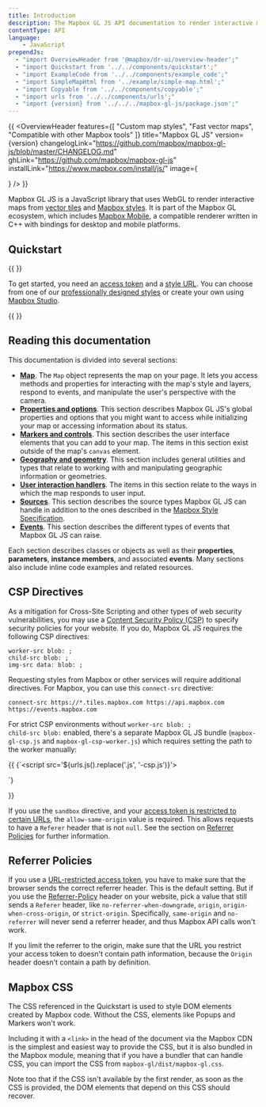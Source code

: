 ```yaml
---
title: Introduction
description: The Mapbox GL JS API documentation to render interactive maps from vector tiles and Mapbox styles.
contentType: API
language:
    - JavaScript
prependJs:
  - "import OverviewHeader from '@mapbox/dr-ui/overview-header';"
  - "import Quickstart from '../../components/quickstart';"
  - "import ExampleCode from '../../components/example_code';"
  - "import SimpleMapHtml from '../example/simple-map.html';"
  - "import Copyable from '../../components/copyable';"
  - "import urls from '../../components/urls';"
  - "import {version} from '../../../mapbox-gl-js/package.json';"
---
```


{{
    <OverviewHeader
    features={[
        "Custom map styles",
        "Fast vector maps",
        "Compatible with other Mapbox tools"
    ]}
    title="Mapbox GL JS"
    version={version}
    changelogLink="https://github.com/mapbox/mapbox-gl-js/blob/master/CHANGELOG.md"
    ghLink="https://github.com/mapbox/mapbox-gl-js"
    installLink="https://www.mapbox.com/install/js/"
    image={<div />}
    />
}}

Mapbox GL JS is a JavaScript library that uses WebGL to render interactive maps from [vector tiles](https://docs.mapbox.com/help/glossary/vector-tiles/) and [Mapbox styles](/mapbox-gl-js/style-spec/). It is part of the Mapbox GL ecosystem, which includes [Mapbox Mobile](https://www.mapbox.com/mobile/), a compatible renderer written in C++ with bindings for desktop and mobile platforms.


## Quickstart

{{
    <ExampleCode 
        frontMatter={frontMatter}
        location={location}
        html={SimpleMapHtml}
        displaySnippet={false}
    />
}}

To get started, you need an [access token](https://docs.mapbox.com/help/how-mapbox-works/access-tokens/) and a [style URL](https://docs.mapbox.com/help/glossary/style-url/). You can choose from one of our [professionally designed styles](https://docs.mapbox.com/api/maps/#styles) or create your own using [Mapbox Studio](https://www.mapbox.com/studio/).

{{
<Quickstart />
}}


## Reading this documentation

This documentation is divided into several sections: 

* [**Map**](./map/). The `Map` object represents the map on your page. It lets you access methods and properties for interacting with the map's style and layers, respond to events, and manipulate the user's perspective with the camera.
* [**Properties and options**](./properties/). This section describes Mapbox GL JS's global properties and options that you might want to access while initializing your map or accessing information about its status.
* [**Markers and controls**](./markers/). This section describes the user interface elements that you can add to your map. The items in this section exist outside of the map's `canvas` element.
* [**Geography and geometry**](./geography/). This section includes general utilities and types that relate to working with and manipulating geographic information or geometries.
* [**User interaction handlers**](./handlers/). The items in this section relate to the ways in which the map responds to user input.
* [**Sources**](./sources/). This section describes the source types Mapbox GL JS can handle in addition to the ones described in the [Mapbox Style Specification](https://docs.mapbox.com/mapbox-gl-js/style-spec/).
* [**Events**](./events/). This section describes the different types of events that Mapbox GL JS can raise.

Each section describes classes or objects as well as their **properties**, **parameters**, **instance members**, and associated **events**. Many sections also include inline code examples and related resources.


## CSP Directives

As a mitigation for Cross-Site Scripting and other types of web security vulnerabilities, you may use a [Content Security Policy (CSP)](https://developer.mozilla.org/en-US/docs/Web/Security/CSP) to specify security policies for your website. If you do, Mapbox GL JS requires the following CSP directives:

```
worker-src blob: ;
child-src blob: ;
img-src data: blob: ;
```

Requesting styles from Mapbox or other services will require additional directives. For Mapbox, you can use this `connect-src` directive:

```
connect-src https://*.tiles.mapbox.com https://api.mapbox.com https://events.mapbox.com
```

For strict CSP environments without <code>worker-src blob: ; child-src blob:</code> enabled, there's a separate Mapbox GL JS bundle (`mapbox-gl-csp.js` and `mapbox-gl-csp-worker.js`) which requires setting the path to the worker manually:

{{
<Copyable lang="html">{`<script src='${urls.js().replace('.js', '-csp.js')}'></script>
<script>
mapboxgl.workerUrl = "${urls.js().replace('.js', '-csp-worker.js')}";
...
</script>`}</Copyable>
}}

If you use the <code>sandbox</code> directive, and your [access token is restricted to certain URLs](https://docs.mapbox.com/accounts/overview/tokens/#url-restrictions), the <code>allow-same-origin</code> value is required. This allows requests to have a <code>Referer</code> header that is not <code>null</code>. See the section on [Referrer Policies](https://docs.mapbox.com/mapbox-gl-js/overview/#referrer-policies) for further information.

## Referrer Policies

If you use a [URL-restricted access token](https://docs.mapbox.com/accounts/overview/tokens/#url-restrictions), you have to make sure that the browser sends the correct referrer header. This is the default setting. But if you use the [Referrer-Policy](https://developer.mozilla.org/en-US/docs/Web/HTTP/Headers/Referrer-Policy) header on your website, pick a value that still sends a <code>Referer</code> header, like <code>no-referrer-when-downgrade</code>, <code>origin</code>, <code>origin-when-cross-origin</code>, or <code>strict-origin</code>. Specifically, <code>same-origin</code> and <code>no-referrer</code> will never send a referrer header, and thus Mapbox API calls won't work.

If you limit the referrer to the origin, make sure that the URL you restrict your access token to doesn't contain path information, because the <code>Origin</code> header doesn't contain a path by definition.

## Mapbox CSS

The CSS referenced in the Quickstart is used to style DOM elements created by Mapbox code. Without the CSS, elements like Popups and Markers won't work.

Including it with a `<link>` in the head of the document via the Mapbox CDN is the simplest and easiest way to provide the CSS, but it is also bundled in the Mapbox module, meaning that if you have a bundler that can handle CSS, you can import the CSS from `mapbox-gl/dist/mapbox-gl.css`.

Note too that if the CSS isn't available by the first render, as soon as the CSS is provided, the DOM elements that depend on this CSS should recover.
